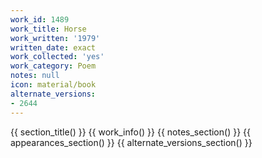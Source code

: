 ```yaml
---
work_id: 1489
work_title: Horse
work_written: '1979'
written_date: exact
work_collected: 'yes'
work_category: Poem
notes: null
icon: material/book
alternate_versions:
- 2644
---
```


{{ section_title() }}
{{ work_info() }}
{{ notes_section() }}
{{ appearances_section() }}
{{ alternate_versions_section() }}